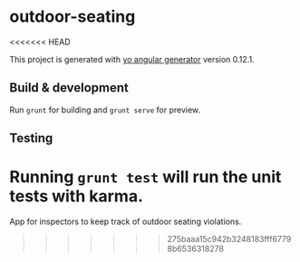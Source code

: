 # outdoor-seating
<<<<<<< HEAD

This project is generated with [yo angular generator](https://github.com/yeoman/generator-angular)
version 0.12.1.

## Build & development

Run `grunt` for building and `grunt serve` for preview.

## Testing

Running `grunt test` will run the unit tests with karma.
=======
App for inspectors to keep track of outdoor seating violations.
>>>>>>> 275baaa15c942b3248183fff67798b6536318278

